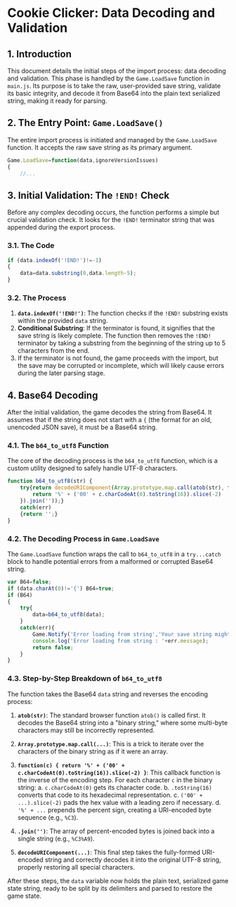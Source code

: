 # Cookie Clicker: Data Decoding and Validation

## 1. Introduction

This document details the initial steps of the import process: data decoding and validation. This phase is handled by the `Game.LoadSave` function in `main.js`. Its purpose is to take the raw, user-provided save string, validate its basic integrity, and decode it from Base64 into the plain text serialized string, making it ready for parsing.

## 2. The Entry Point: `Game.LoadSave()`

The entire import process is initiated and managed by the `Game.LoadSave` function. It accepts the raw save string as its primary argument.

```javascript
Game.LoadSave=function(data,ignoreVersionIssues)
{
    //...
```

## 3. Initial Validation: The `!END!` Check

Before any complex decoding occurs, the function performs a simple but crucial validation check. It looks for the `!END!` terminator string that was appended during the export process.

### 3.1. The Code

```javascript
if (data.indexOf('!END!')!=-1)
{
    data=data.substring(0,data.length-5);
}
```

### 3.2. The Process

1.  **`data.indexOf('!END!')`**: The function checks if the `!END!` substring exists within the provided `data` string.
2.  **Conditional Substring**: If the terminator is found, it signifies that the save string is likely complete. The function then removes the `!END!` terminator by taking a substring from the beginning of the string up to 5 characters from the end.
3.  If the terminator is not found, the game proceeds with the import, but the save may be corrupted or incomplete, which will likely cause errors during the later parsing stage.

## 4. Base64 Decoding

After the initial validation, the game decodes the string from Base64. It assumes that if the string does not start with a `{` (the format for an old, unencoded JSON save), it must be a Base64 string.

### 4.1. The `b64_to_utf8` Function

The core of the decoding process is the `b64_to_utf8` function, which is a custom utility designed to safely handle UTF-8 characters.

```javascript
function b64_to_utf8(str) {
	try{return decodeURIComponent(Array.prototype.map.call(atob(str), function(c) {
		return '%' + ('00' + c.charCodeAt(0).toString(16)).slice(-2)
	}).join(''));}
	catch(err)
	{return '';}
}
```

### 4.2. The Decoding Process in `Game.LoadSave`

The `Game.LoadSave` function wraps the call to `b64_to_utf8` in a `try...catch` block to handle potential errors from a malformed or corrupted Base64 string.

```javascript
var B64=false;
if (data.charAt(0)!='{') B64=true;
if (B64)
{
    try{
        data=b64_to_utf8(data);
    }
    catch(err){
        Game.Notify('Error loading from string','Your save string might be corrupted.',[2,17]);
        console.log('Error loading from string : '+err.message);
        return false;
    }
}
```

### 4.3. Step-by-Step Breakdown of `b64_to_utf8`

The function takes the Base64 `data` string and reverses the encoding process:

1.  **`atob(str)`**: The standard browser function `atob()` is called first. It decodes the Base64 string into a "binary string," where some multi-byte characters may still be incorrectly represented.

2.  **`Array.prototype.map.call(...)`**: This is a trick to iterate over the characters of the binary string as if it were an array.

3.  **`function(c) { return '%' + ('00' + c.charCodeAt(0).toString(16)).slice(-2) }`**: This callback function is the inverse of the encoding step. For each character `c` in the binary string:
    a.  `c.charCodeAt(0)` gets its character code.
    b.  `.toString(16)` converts that code to its hexadecimal representation.
    c.  `('00' + ...).slice(-2)` pads the hex value with a leading zero if necessary.
    d.  `'%' + ...` prepends the percent sign, creating a URI-encoded byte sequence (e.g., `%C3`).

4.  **`.join('')`**: The array of percent-encoded bytes is joined back into a single string (e.g., `%C3%A9`).

5.  **`decodeURIComponent(...)`**: This final step takes the fully-formed URI-encoded string and correctly decodes it into the original UTF-8 string, properly restoring all special characters.

After these steps, the `data` variable now holds the plain text, serialized game state string, ready to be split by its delimiters and parsed to restore the game state.
